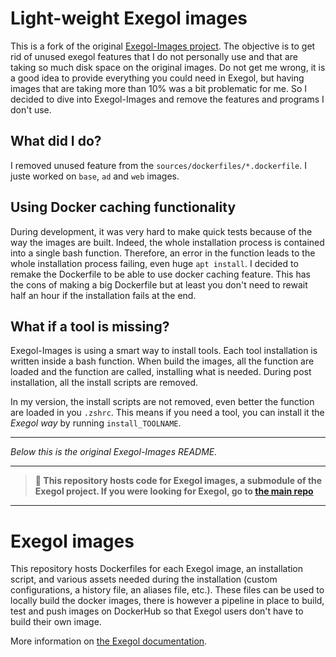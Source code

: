 # Light-weight Exegol images
This is a fork of the original [Exegol-Images project](https://github.com/ThePorgs/Exegol-Images).
The objective is to get rid of unused exegol features that I do not personally use and that are taking so much disk space on the original images. Do not get me wrong, it is a good idea to provide everything you could need in Exegol, but having images that are taking more than 10% was a bit problematic for me. So I decided to dive into Exegol-Images and remove the features and programs I don't use.

## What did I do?
I removed unused feature from the `sources/dockerfiles/*.dockerfile`. I juste worked on `base`, `ad` and `web` images.

## Using Docker caching functionality
During development, it was very hard to make quick tests because of the way the images are built. Indeed, the whole installation process is contained into a single bash function. Therefore, an error in the function leads to the whole installation process failing, even huge `apt install`. I decided to remake the Dockerfile to be able to use docker caching feature. This has the cons of making a big Dockerfile but at least you don't need to rewait half an hour if the installation fails at the end.

## What if a tool is missing?
Exegol-Images is using a smart way to install tools. Each tool installation is written inside a bash function. When build the images, all the function are loaded and the function are called, installing what is needed. During post installation, all the install scripts are removed. 

In my version, the install scripts are not removed, even better the function are loaded in you `.zshrc`. This means if you need a tool, you can install it the *Exegol way* by running `install_TOOLNAME`.

----------------------------

*Below this is the original Exegol-Images README.*

-----------------------------

> **📌 This repository hosts code for Exegol images, a submodule of the Exegol project. 
> If you were looking for Exegol, go to [the main repo](https://github.com/ThePorgs/Exegol)**
___

# Exegol images

This repository hosts Dockerfiles for each Exegol image, an installation script, and various assets needed during the installation (custom configurations, a history file, an aliases file, etc.). These files can be used to locally build the docker images, there is however a pipeline in place to build, test and push images on DockerHub so that Exegol users don't have to build their own image.

More information on [the Exegol documentation](https://exegol.readthedocs.io/en/latest/the-exegol-project/docker-images.html).
